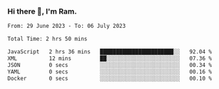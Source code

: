 ### Hi there 👋, I'm Ram.

<!--START_SECTION:waka-->

```txt
From: 29 June 2023 - To: 06 July 2023

Total Time: 2 hrs 50 mins

JavaScript   2 hrs 36 mins   ███████████████████████░░   92.04 %
XML          12 mins         ██░░░░░░░░░░░░░░░░░░░░░░░   07.36 %
JSON         0 secs          ░░░░░░░░░░░░░░░░░░░░░░░░░   00.34 %
YAML         0 secs          ░░░░░░░░░░░░░░░░░░░░░░░░░   00.16 %
Docker       0 secs          ░░░░░░░░░░░░░░░░░░░░░░░░░   00.10 %
```

<!--END_SECTION:waka-->

